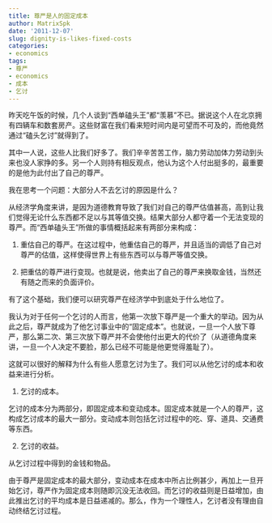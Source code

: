 ```yaml
---
title: 尊严是人的固定成本
author: MatrixSpk
date: '2011-12-07'
slug: dignity-is-likes-fixed-costs
categories:
- economics
tags:
- 尊严
- economics
- 成本
- 乞讨
---
```

昨天吃午饭的时候，几个人谈到“西单磕头王”都“羡慕”不已。据说这个人在北京拥有四辆车和数套房产。这些财富在我们看来短时间内是可望而不可及的，而他竟然通过“磕头乞讨”就得到了。

其中一人说，这些人比我们好多了。我们辛辛苦苦工作，脑力劳动加体力劳动到头来也没人家挣的多。另一个人则持有相反观点，他认为这个人付出挺多的，最重要的是他为此付出了自己的尊严。

我在思考一个问题：大部分人不去乞讨的原因是什么？

从经济学角度来讲，是因为道德教育导致了我们对自己的尊严估值甚高，高到让我们觉得无论什么东西都不足以与其等值交换。结果大部分人都守着一个无法变现的尊严。而“西单磕头王”所做的事情概括起来有两部分来构成：

1. 重估自己的尊严。在这过程中，他重估自己的尊严，并且适当的调低了自己对尊严的估值，这样使得世界上有些东西可以与尊严等值交换。

2. 把重估的尊严进行变现。也就是说，他卖出了自己的尊严来换取金钱，当然还有随之而来的负面评价。

有了这个基础，我们便可以研究尊严在经济学中到底处于什么地位了。

我认为对于任何一个乞讨的人而言，他第一次放下尊严是一个重大的举动。因为从此之后，尊严就成为了他乞讨事业中的“固定成本”。也就说，一旦一个人放下尊严，那么第二次、第三次放下尊严并不会使他付出更大的代价了（从道德角度来讲，一旦一个人决定不要脸，那么已经不可能是他更觉得羞耻了）。

这就可以很好的解释为什么有些人愿意乞讨为生了。我们可以从他乞讨的成本和收益来进行分析。
	
1. 乞讨的成本。

乞讨的成本分为两部分，即固定成本和变动成本。固定成本就是一个人的尊严，这构成乞讨成本的最大一部分。变动成本则包括乞讨过程中的吃、穿、道具、交通费等东西。

2. 乞讨的收益。

从乞讨过程中得到的金钱和物品。

由于尊严是固定成本的最大部分，变动成本在成本中所占比例甚少，再加上一旦开始乞讨，尊严作为固定成本则随即沉没无法收回。而乞讨的收益则是日益增加，由此推出乞讨的平均成本是日益递减的。那么，作为一个理性人，乞讨者没有理由自动终结乞讨过程。

